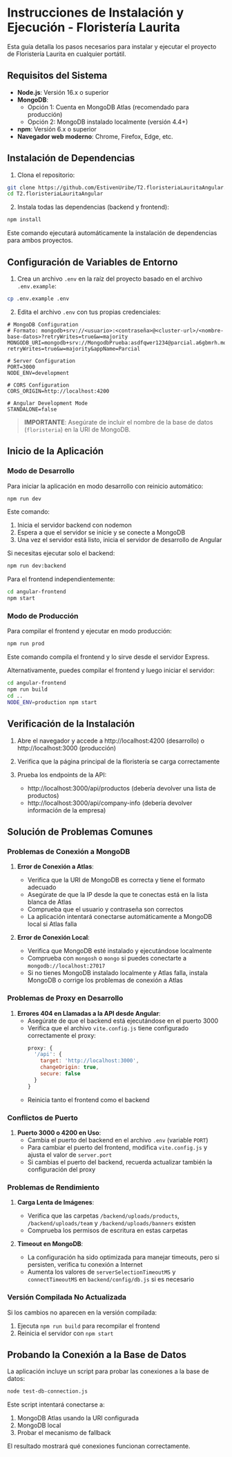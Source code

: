 # Instrucciones de Instalación y Ejecución - Floristería Laurita

Esta guía detalla los pasos necesarios para instalar y ejecutar el proyecto de Floristería Laurita en cualquier portátil.

## Requisitos del Sistema

- **Node.js**: Versión 16.x o superior
- **MongoDB**: 
  - Opción 1: Cuenta en MongoDB Atlas (recomendado para producción)
  - Opción 2: MongoDB instalado localmente (versión 4.4+)
- **npm**: Versión 6.x o superior
- **Navegador web moderno**: Chrome, Firefox, Edge, etc.

## Instalación de Dependencias

1. Clona el repositorio:

```bash
git clone https://github.com/EstivenUribe/T2.floristeriaLauritaAngular.git
cd T2.floristeriaLauritaAngular
```

2. Instala todas las dependencias (backend y frontend):

```bash
npm install
```

Este comando ejecutará automáticamente la instalación de dependencias para ambos proyectos.

## Configuración de Variables de Entorno

1. Crea un archivo `.env` en la raíz del proyecto basado en el archivo `.env.example`:

```bash
cp .env.example .env
```

2. Edita el archivo `.env` con tus propias credenciales:

```
# MongoDB Configuration
# Formato: mongodb+srv://<usuario>:<contraseña>@<cluster-url>/<nombre-base-datos>?retryWrites=true&w=majority
MONGODB_URI=mongodb+srv://MongodbPrueba:asdfqwer1234@parcial.a6gbmrh.mongodb.net/?retryWrites=true&w=majority&appName=Parcial

# Server Configuration
PORT=3000
NODE_ENV=development

# CORS Configuration
CORS_ORIGIN=http://localhost:4200

# Angular Development Mode
STANDALONE=false
```

> **IMPORTANTE**: Asegúrate de incluir el nombre de la base de datos (`floristeria`) en la URI de MongoDB.

## Inicio de la Aplicación

### Modo de Desarrollo

Para iniciar la aplicación en modo desarrollo con reinicio automático:

```bash
npm run dev
```

Este comando:
1. Inicia el servidor backend con nodemon
2. Espera a que el servidor se inicie y se conecte a MongoDB
3. Una vez el servidor está listo, inicia el servidor de desarrollo de Angular

Si necesitas ejecutar solo el backend:

```bash
npm run dev:backend
```

Para el frontend independientemente:

```bash
cd angular-frontend
npm start
```

### Modo de Producción

Para compilar el frontend y ejecutar en modo producción:

```bash
npm run prod
```

Este comando compila el frontend y lo sirve desde el servidor Express.

Alternativamente, puedes compilar el frontend y luego iniciar el servidor:

```bash
cd angular-frontend
npm run build
cd ..
NODE_ENV=production npm start
```

## Verificación de la Instalación

1. Abre el navegador y accede a http://localhost:4200 (desarrollo) o http://localhost:3000 (producción)

2. Verifica que la página principal de la floristería se carga correctamente

3. Prueba los endpoints de la API:
   - http://localhost:3000/api/productos (debería devolver una lista de productos)
   - http://localhost:3000/api/company-info (debería devolver información de la empresa)

## Solución de Problemas Comunes

### Problemas de Conexión a MongoDB

1. **Error de Conexión a Atlas**:
   - Verifica que la URI de MongoDB es correcta y tiene el formato adecuado
   - Asegúrate de que la IP desde la que te conectas está en la lista blanca de Atlas
   - Comprueba que el usuario y contraseña son correctos
   - La aplicación intentará conectarse automáticamente a MongoDB local si Atlas falla

2. **Error de Conexión Local**:
   - Verifica que MongoDB esté instalado y ejecutándose localmente
   - Comprueba con `mongosh` o `mongo` si puedes conectarte a `mongodb://localhost:27017`
   - Si no tienes MongoDB instalado localmente y Atlas falla, instala MongoDB o corrige los problemas de conexión a Atlas

### Problemas de Proxy en Desarrollo

1. **Errores 404 en Llamadas a la API desde Angular**:
   - Asegúrate de que el backend está ejecutándose en el puerto 3000
   - Verifica que el archivo `vite.config.js` tiene configurado correctamente el proxy:
     ```js
     proxy: {
       '/api': {
         target: 'http://localhost:3000',
         changeOrigin: true,
         secure: false
       }
     }
     ```
   - Reinicia tanto el frontend como el backend

### Conflictos de Puerto

1. **Puerto 3000 o 4200 en Uso**:
   - Cambia el puerto del backend en el archivo `.env` (variable `PORT`)
   - Para cambiar el puerto del frontend, modifica `vite.config.js` y ajusta el valor de `server.port`
   - Si cambias el puerto del backend, recuerda actualizar también la configuración del proxy

### Problemas de Rendimiento

1. **Carga Lenta de Imágenes**:
   - Verifica que las carpetas `/backend/uploads/products`, `/backend/uploads/team` y `/backend/uploads/banners` existen
   - Comprueba los permisos de escritura en estas carpetas

2. **Timeout en MongoDB**:
   - La configuración ha sido optimizada para manejar timeouts, pero si persisten, verifica tu conexión a Internet
   - Aumenta los valores de `serverSelectionTimeoutMS` y `connectTimeoutMS` en `backend/config/db.js` si es necesario

### Versión Compilada No Actualizada

Si los cambios no aparecen en la versión compilada:
1. Ejecuta `npm run build` para recompilar el frontend
2. Reinicia el servidor con `npm start`

## Probando la Conexión a la Base de Datos

La aplicación incluye un script para probar las conexiones a la base de datos:

```bash
node test-db-connection.js
```

Este script intentará conectarse a:
1. MongoDB Atlas usando la URI configurada
2. MongoDB local
3. Probar el mecanismo de fallback

El resultado mostrará qué conexiones funcionan correctamente.